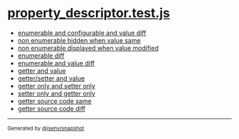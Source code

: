 # [property_descriptor.test.js](../property_descriptor.test.js)



- [enumerable and configurable and value diff](enumerable_and_configurable_and_value_diff/enumerable_and_configurable_and_value_diff.md)
- [non enumerable hidden when value same](non_enumerable_hidden_when_value_same/non_enumerable_hidden_when_value_same.md)
- [non enumerable displayed when value modified](non_enumerable_displayed_when_value_modified/non_enumerable_displayed_when_value_modified.md)
- [enumerable diff](enumerable_diff/enumerable_diff.md)
- [enumerable and value diff](enumerable_and_value_diff/enumerable_and_value_diff.md)
- [getter and value](getter_and_value/getter_and_value.md)
- [getter/setter and value](gettersetter_and_value/gettersetter_and_value.md)
- [getter only and setter only](getter_only_and_setter_only/getter_only_and_setter_only.md)
- [setter only and getter only](setter_only_and_getter_only/setter_only_and_getter_only.md)
- [getter source code same](getter_source_code_same/getter_source_code_same.md)
- [getter source code diff](getter_source_code_diff/getter_source_code_diff.md)

---
<sub>
  Generated by <a href="https://github.com/jsenv/core/tree/main/packages/independent/snapshot">@jsenv/snapshot</a>
</sub>